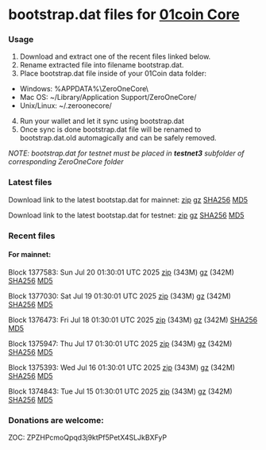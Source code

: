 # bootstrap.dat files for [01coin Core](https://01coin.io)

### Usage

1. Download and extract one of the recent files linked below.
2. Rename extracted file into filename bootstrap.dat.
3. Place bootstrap.dat file inside of your 01Coin data folder:
 - Windows: %APPDATA%\ZeroOneCore\
 - Mac OS: ~/Library/Application Support/ZeroOneCore/
 - Unix/Linux: ~/.zeroonecore/
4. Run your wallet and let it sync using bootstrap.dat
5. Once sync is done bootstrap.dat file will be renamed to bootstrap.dat.old automagically and can be safely removed.

_NOTE: bootstrap.dat for testnet must be placed in **testnet3** subfolder of corresponding ZeroOneCore folder_

### Latest files
Download link to the latest bootstap.dat for mainnet: [zip](https://files.01coin.io/mainnet/bootstrap.dat.zip) [gz](https://files.01coin.io/mainnet/bootstrap.dat.tar.gz) [SHA256](https://files.01coin.io/mainnet/sha256.txt) [MD5](https://files.01coin.io/mainnet/md5.txt)

Download link to the latest bootstap.dat for testnet: [zip](https://files.01coin.io/testnet/bootstrap.dat.zip) [gz](https://files.01coin.io/testnet/bootstrap.dat.tar.gz) [SHA256](https://files.01coin.io/testnet/sha256.txt) [MD5](https://files.01coin.io/testnet/md5.txt)

### Recent files

#### For mainnet:

Block 1377583: Sun Jul 20 01:30:01 UTC 2025 [zip](https://files.01coin.io/mainnet/2025-07-20/bootstrap.dat.zip) (343M) [gz](https://files.01coin.io/mainnet/2025-07-20/bootstrap.dat.tar.gz) (342M) [SHA256](https://files.01coin.io/mainnet/2025-07-20/sha256.txt) [MD5](https://files.01coin.io/mainnet/2025-07-20/md5.txt)

Block 1377030: Sat Jul 19 01:30:01 UTC 2025 [zip](https://files.01coin.io/mainnet/2025-07-19/bootstrap.dat.zip) (343M) [gz](https://files.01coin.io/mainnet/2025-07-19/bootstrap.dat.tar.gz) (342M) [SHA256](https://files.01coin.io/mainnet/2025-07-19/sha256.txt) [MD5](https://files.01coin.io/mainnet/2025-07-19/md5.txt)

Block 1376473: Fri Jul 18 01:30:01 UTC 2025 [zip](https://files.01coin.io/mainnet/2025-07-18/bootstrap.dat.zip) (343M) [gz](https://files.01coin.io/mainnet/2025-07-18/bootstrap.dat.tar.gz) (342M) [SHA256](https://files.01coin.io/mainnet/2025-07-18/sha256.txt) [MD5](https://files.01coin.io/mainnet/2025-07-18/md5.txt)

Block 1375947: Thu Jul 17 01:30:01 UTC 2025 [zip](https://files.01coin.io/mainnet/2025-07-17/bootstrap.dat.zip) (343M) [gz](https://files.01coin.io/mainnet/2025-07-17/bootstrap.dat.tar.gz) (342M) [SHA256](https://files.01coin.io/mainnet/2025-07-17/sha256.txt) [MD5](https://files.01coin.io/mainnet/2025-07-17/md5.txt)

Block 1375393: Wed Jul 16 01:30:01 UTC 2025 [zip](https://files.01coin.io/mainnet/2025-07-16/bootstrap.dat.zip) (343M) [gz](https://files.01coin.io/mainnet/2025-07-16/bootstrap.dat.tar.gz) (342M) [SHA256](https://files.01coin.io/mainnet/2025-07-16/sha256.txt) [MD5](https://files.01coin.io/mainnet/2025-07-16/md5.txt)

Block 1374843: Tue Jul 15 01:30:01 UTC 2025 [zip](https://files.01coin.io/mainnet/2025-07-15/bootstrap.dat.zip) (343M) [gz](https://files.01coin.io/mainnet/2025-07-15/bootstrap.dat.tar.gz) (342M) [SHA256](https://files.01coin.io/mainnet/2025-07-15/sha256.txt) [MD5](https://files.01coin.io/mainnet/2025-07-15/md5.txt)


### Donations are welcome:

ZOC: ZPZHPcmoQpqd3j9ktPf5PetX4SLJkBXFyP

